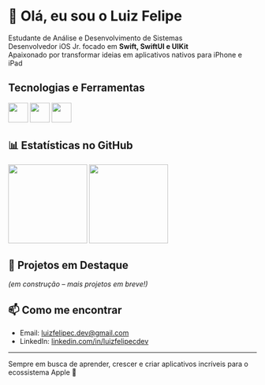 # 👋 Olá, eu sou o Luiz Felipe  

Estudante de Análise e Desenvolvimento de Sistemas <br>
Desenvolvedor iOS Jr. focado em **Swift, SwiftUI e UIKit** <br>
Apaixonado por transformar ideias em aplicativos nativos para iPhone e iPad  


##  Tecnologias e Ferramentas 
<p align="left">
  <img height=40px src="https://cdn.jsdelivr.net/gh/devicons/devicon/icons/apple/apple-original.svg" />
  <img height=40px src="https://cdn.jsdelivr.net/gh/devicons/devicon/icons/swift/swift-original.svg" />
  <img height=40px src="https://cdn.jsdelivr.net/gh/devicons/devicon/icons/xcode/xcode-original.svg" />
</p>


## 📊 Estatísticas no GitHub  
<div align="left">
  <img height="160px" src="https://github-readme-stats.vercel.app/api?username=luizfelipecdev&show_icons=true&theme=tokyonight" />
  <img height="160px" src="https://github-readme-stats.vercel.app/api/top-langs/?username=luizfelipecdev&layout=compact&theme=tokyonight" />
</div>


## 📂 Projetos em Destaque  
*(em construção – mais projetos em breve!)*  


## 📫 Como me encontrar  
- Email: [luizfelipec.dev@gmail.com](mailto:luizfelipec.dev@gmail.com)  
- LinkedIn: [linkedin.com/in/luizfelipecdev](https://linkedin.com/in/luizfelipecdev)  

---

 Sempre em busca de aprender, crescer e criar aplicativos incríveis para o ecossistema Apple 🍏

